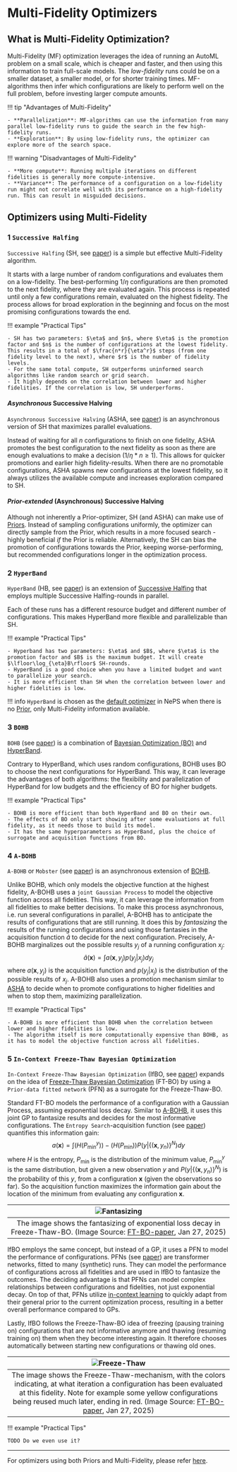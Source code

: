 # Multi-Fidelity Optimizers

## What is Multi-Fidelity Optimization?

Multi-Fidelity (MF) optimization leverages the idea of running an AutoML problem on a small scale, which is cheaper and faster, and then using this information to train full-scale models. The _low-fidelity_ runs could be on a smaller dataset, a smaller model, or for shorter training times. MF-algorithms then infer which configurations are likely to perform well on the full problem, before investing larger compute amounts.

!!! tip "Advantages of Multi-Fidelity"

    - **Parallelization**: MF-algorithms can use the information from many parallel low-fidelity runs to guide the search in the few high-fidelity runs.
    - **Exploration**: By using low-fidelity runs, the optimizer can explore more of the search space.

!!! warning "Disadvantages of Multi-Fidelity"

    - **More compute**: Running multiple iterations on different fidelities is generally more compute-intensive.
    - **Variance**: The performance of a configuration on a low-fidelity run might not correlate well with its performance on a high-fidelity run. This can result in misguided decisions.

## Optimizers using Multi-Fidelity

### 1 `Successive Halfing`

`Successive Halfing` (SH, see [paper](https://proceedings.mlr.press/v51/jamieson16.pdf)) is a simple but effective Multi-Fidelity algorithm.

It starts with a large number of random configurations and evaluates them on a low-fidelity. The best-performing $1/\eta$ configurations are then promoted to the next fidelity, where they are evaluated again. This process is repeated until only a few configurations remain, evaluated on the highest fidelity.
The process allows for broad exploration in the beginning and focus on the most promising configurations towards the end.

!!! example "Practical Tips"

    - SH has two parameters: $\eta$ and $n$, where $\eta$ is the promotion factor and $n$ is the number of configurations at the lowest fidelity.
    This results in a total of $\frac{n*r}{\eta^r}$ steps (from one fidelity level to the next), where $r$ is the number of fidelity levels.
    - For the same total compute, SH outperforms uninformed search algorithms like random search or grid search.
    - It highly depends on the correlation between lower and higher fidelities. If the correlation is low, SH underperforms.

#### _Asynchronous_ Successive Halving

`Asynchronous Successive Halving` (ASHA, see [paper](https://arxiv.org/pdf/1810.05934)) is an asynchronous version of SH that maximizes parallel evaluations.

Instead of waiting for all $n$ configurations to finish on one fidelity, ASHA promotes the best configuration to the next fidelity as soon as there are enough evaluations to make a decision ($1/\eta*n\geq 1$). This allows for quicker promotions and earlier high fidelity-results. When there are no promotable configurations, ASHA spawns new configurations at the lowest fidelity, so it always utilizes the available compute and increases exploration compared to SH.

#### _Prior-extended_ (Asynchronous) Successive Halving

Although not inherently a Prior-optimizer, SH (and ASHA) can make use of [Priors](../search_algorithms/prior.md). Instead of sampling configurations uniformly, the optimizer can directly sample from the Prior, which results in a more focused search - highly beneficial _if_ the Prior is reliable. Alternatively, the SH can bias the promotion of configurations towards the Prior, keeping worse-performing, but recommended configurations longer in the optimization process.

### 2 `HyperBand`

`HyperBand` (HB, see [paper](https://arxiv.org/pdf/1603.06560)) is an extension of [Successive Halfing](../search_algorithms/multifidelity.md#1-successive-halfing) that employs multiple Successive Halfing-rounds in parallel.

Each of these runs has a different resource budget and different number of configurations. This makes HyperBand more flexible and parallelizable than SH.

!!! example "Practical Tips"

    - Hyperband has two parameters: $\eta$ and $B$, where $\eta$ is the promotion factor and $B$ is the maximum budget. It will create $\lfloor\log_{\eta}B\rfloor$ SH-rounds.
    - HyperBand is a good choice when you have a limited budget and want to parallelize your search.
    - It is more efficient than SH when the correlation between lower and higher fidelities is low.

!!! info
    ``HyperBand`` is chosen as the [default optimizer](../../reference/optimizers.md#21-automatic-optimizer-selection) in NePS when there is no [Prior](../search_algorithms/prior.md), only Multi-Fidelity information available.

### 3 `BOHB`

`BOHB` (see [paper](https://arxiv.org/pdf/1807.01774)) is a combination of [Bayesian Optimization (BO)](../search_algorithms/bayesian_optimization.md) and [HyperBand](../search_algorithms/multifidelity.md#2-hyperband).

Contrary to HyperBand, which uses random configurations, BOHB uses BO to choose the next configurations for HyperBand. This way, it can leverage the advantages of both algorithms: the flexibility and parallelization of HyperBand for low budgets and the efficiency of BO for higher budgets.

!!! example "Practical Tips"

    - BOHB is more efficient than both HyperBand and BO on their own.
    - The effects of BO only start showing after some evaluations at full fidelity, as it needs those to build its model.
    - It has the same hyperparameters as HyperBand, plus the choice of surrogate and acquisition functions from BO.

### 4 `A-BOHB`

`A-BOHB` or `Mobster` (see [paper](https://arxiv.org/pdf/2204.11051)) is an asynchronous extension of [BOHB](../search_algorithms/multifidelity.md#3-bohb).

Unlike BOHB, which only models the objective function at the highest fidelity, A-BOHB uses a ``joint Gaussian Process`` to model the objective function across all fidelities. This way, it can leverage the information from all fidelities to make better decisions.
To make this process asynchronous, i.e. run several configurations in parallel, A-BOHB has to anticipate the results of configurations that are still running. It does this by _fantasizing_ the results of the running configurations and using those fantasies in the acquisition function $\hat{a}$ to decide for the next configuration. Precisely, A-BOHB marginalizes out the possible results $y_j$ of a running configuration $x_j$:
$$
\hat{a}(\boldsymbol{x}) = \int a(\boldsymbol{x}, y_j)p(y_j|x_j) dy_j
$$
where $a(\boldsymbol{x}, y_j)$ is the acquisition function and $p(y_j|x_j)$ is the distribution of the possible results of $x_j$.
A-BOHB also uses a promotion mechanism similar to [ASHA](../search_algorithms/multifidelity.md#asynchronous-successive-halving) to decide when to promote configurations to higher fidelities and when to stop them, maximizing parallelization.

!!! example "Practical Tips"

    - A-BOHB is more efficient than BOHB when the correlation between lower and higher fidelities is low.
    - The algorithm itself is more computationally expensive than BOHB, as it has to model the objective function across all fidelities.

### 5 `In-Context Freeze-Thaw Bayesian Optimization`

`In-Context Freeze-Thaw Bayesian Optimization` (IfBO, see [paper](https://arxiv.org/pdf/2204.11051)) expands on the idea of [Freeze-Thaw Bayesian Optimization](https://arxiv.org/pdf/1406.3896) (FT-BO) by using a `Prior-data fitted network` (PFN) as a surrogate for the Freeze-Thaw-BO.

Standard FT-BO models the performance of a configuration with a Gaussian Process, assuming exponential loss decay. Similar to [A-BOHB](../search_algorithms/multifidelity.md#4-a-bohb), it uses this joint GP to fantasize results and decides for the most informative configurations. The ```Entropy Search```-acquisition function (see [paper](https://jmlr.csail.mit.edu/papers/volume13/hennig12a/hennig12a.pdf)) quantifies this information gain:
$$
a(\boldsymbol{x}) = \int\left(H\left(P^y_{\min}\right)\right) - \left(H\left(P_{\min}\right)\right)P(y|\{(\boldsymbol{x},y_n)\}^N)dy
$$
where $H$ is the entropy, $P_{\min}$ is the distribution of the minimum value, $P^y_{\min}$ is the same distribution, but given a new observation $y$ and $P(y|\{(\boldsymbol{x},y_n)\}^N)$ is the probability of this $y$, from a configuration $\boldsymbol{x}$ (given the observations so far). So the acquisition function maximizes the information gain about the location of the minimum from evaluating any configuration $\boldsymbol{x}$.

|![Fantasizing](../../doc_images/optimizers/freeze_thaw_fantasizing.png)|
|:--:|
|The image shows the fantasizing of exponential loss decay in Freeze-Thaw-BO. (Image Source: [FT-BO-paper](https://arxiv.org/pdf/1406.3896), Jan 27, 2025)|

IfBO employs the same concept, but instead of a GP, it uses a PFN to model the performance of configurations. PFNs (see [paper](https://arxiv.org/pdf/2112.10510)) are transformer networks, fitted to many (synthetic) runs. They can model the performance of configurations across all fidelities and are used in IfBO to fantasize the outcomes. The deciding advantage is that PFNs can model complex relationships between configurations and fidelities, not just exponential decay. On top of that, PFNs utilize [in-context learning](https://arxiv.org/pdf/2112.10510) to quickly adapt from their general prior to the current optimization process, resulting in a better overall performance compared to GPs.

Lastly, IfBO follows the Freeze-Thaw-BO idea of freezing (pausing training on) configurations that are not informative anymore and thawing (resuming training on) them when they become interesting again. It therefore chooses automatically between starting new configurations or thawing old ones.

|![Freeze-Thaw](../../doc_images/optimizers/freeze_thawing.png)|
|:--:|
|The image shows the Freeze-Thaw-mechanism, with the colors indicating, at what iteration a configuration has been evaluated at this fidelity. Note for example some yellow configurations being reused much later, ending in red. (Image Source: [FT-BO-paper](https://arxiv.org/pdf/1406.3896), Jan 27, 2025)|

!!! example "Practical Tips"

    TODO Do we even use it?
___

For optimizers using both Priors and Multi-Fidelity, please refer [here](multifidelity_prior.md).
